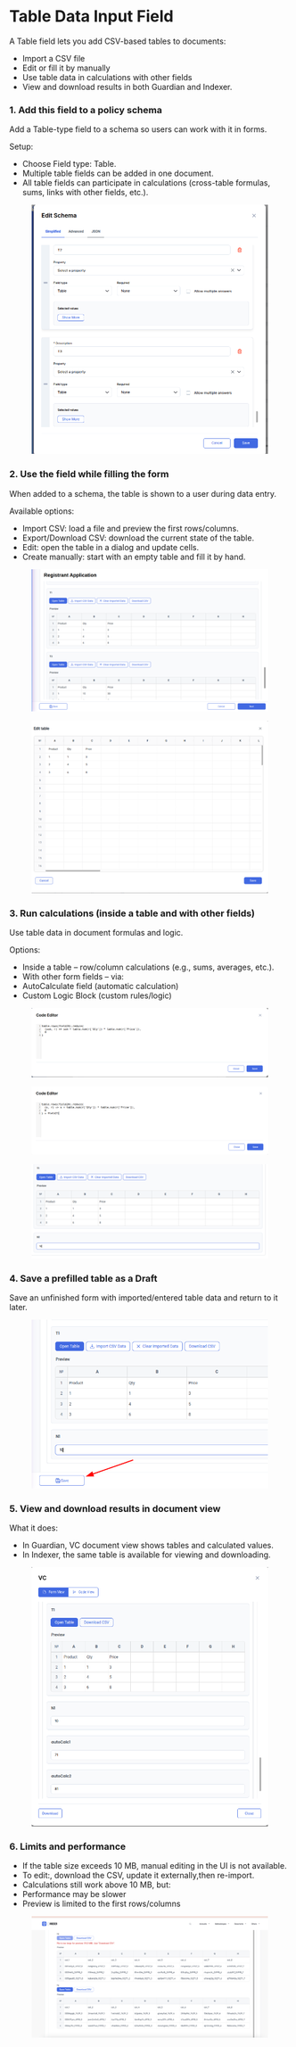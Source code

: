 # Table Data Input Field

A Table field lets you add CSV-based tables to documents:

* Import a CSV file
* Edit or fill it by manually
* Use table data in calculations with other fields
* View and download results in both Guardian and Indexer.

### 1. Add this field to a policy schema

Add a Table-type field to a schema so users can work with it in forms.

Setup:

* Choose Field type: Table.
* Multiple table fields can be added in one document.
* All table fields can participate in calculations (cross-table formulas, sums, links with other fields, etc.).

<figure><img src="../../../../../.gitbook/assets/unknown.png" alt=""><figcaption></figcaption></figure>

### 2. Use the field while filling the form

When added to a schema, the table is shown to a user during data entry.

Available options:

* Import CSV: load a file and preview the first rows/columns.
* Export/Download CSV: download the current state of the table.
* Edit: open the table in a dialog and update cells.
* Create manually: start with an empty table and fill it by hand.

<figure><img src="../../../../../.gitbook/assets/unknown (1).png" alt=""><figcaption></figcaption></figure>

<figure><img src="../../../../../.gitbook/assets/unknown (2).png" alt=""><figcaption></figcaption></figure>

### 3. Run calculations (inside a table and with other fields)

Use table data in document formulas and logic.

Options:

* Inside a table – row/column calculations (e.g., sums, averages, etc.).
* With other form fields – via:
* AutoCalculate field (automatic calculation)
* Custom Logic Block (custom rules/logic)

<figure><img src="../../../../../.gitbook/assets/unknown (3).png" alt=""><figcaption></figcaption></figure>

<figure><img src="../../../../../.gitbook/assets/unknown (4).png" alt=""><figcaption></figcaption></figure>

<figure><img src="../../../../../.gitbook/assets/unknown (5).png" alt=""><figcaption></figcaption></figure>

### 4. Save a prefilled table as a Draft

Save an unfinished form with imported/entered table data and return to it later.

<figure><img src="../../../../../.gitbook/assets/unknown (6).png" alt=""><figcaption></figcaption></figure>

### 5. View and download results in document view

What it does:

* In Guardian, VC document view shows tables and calculated values.
* In Indexer, the same table is available for viewing and downloading.

<figure><img src="../../../../../.gitbook/assets/unknown (7).png" alt=""><figcaption></figcaption></figure>

### 6. Limits and performance

* If the table size exceeds 10 MB, manual editing in the UI is not available.
* To edit:, download the CSV, update it externally,then re-import.
* Calculations still work above 10 MB, but:
* Performance may be slower
* Preview is limited to the first rows/columns

<figure><img src="../../../../../.gitbook/assets/unknown (8).png" alt=""><figcaption></figcaption></figure>
